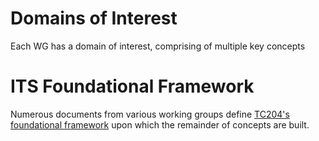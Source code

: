# Domains of Interest
Each WG has a domain of interest, comprising of multiple key concepts

# ITS Foundational Framework
Numerous documents from various working groups define [TC204's foundational framework](tc204-standards-main-page.md) upon which the remainder of concepts are built.

